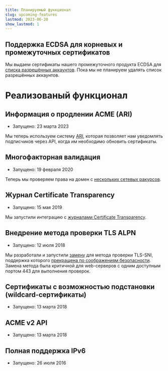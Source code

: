 ```yaml
---
title: Планируемый функционал
slug: upcoming-features
lastmod: 2023-06-20
show_lastmod: 1
---
```


## Поддержка ECDSA для корневых и промежуточных сертификатов

Мы выдаем сертификаты нашего промежуточного продукта ECDSA для [списка разрешённых аккаунтов](https://community.letsencrypt.org/t/ecdsa-availability-in-production-environment/150679). Пока мы не планируем удалять список разрешённых аккаунтов.

# Реализованый функционал

## Информация о продлении ACME (ARI)

* Запущено: 23 марта 2023

Мы теперь используем систему [ARI](https://letsencrypt.org/2023/03/23/improving-resliiency-and-reliability-with-ari.html), которая позволяет нам уведомлять подписчиков через API, когда им необходимо обновить сертификаты.

## Многофакторная валидация

* Запущено: 19 февраля 2020

Теперь мы проверяем права на домен с [нескольких сетевых ракурсов](https://letsencrypt.org/2020/02/19/multi-perspective-validation.html).

## Журнал Certificate Transparency

* Запущено: 15 мая 2019

Мы запустили интеграцию с [журналами Certificate Transparency](/docs/ct-logs).

## Внедрение метода проверки TLS ALPN

* Запущено: 12 июля 2018

Мы разработали и запустили [замену](https://tools.ietf.org/html/rfc8737) для метода проверки TLS-SNI, поддержка которого [прекращена по соображениям безопасности](https://community.letsencrypt.org/t/important-what-you-need-to-know-about-tls-sni-validation-issues/50811). Замена метода была критичной для web-серверов с одним доступным портом 443 для выполнения проверок.

## Сертификаты с возможностью подстановки (wildcard-сертификаты)

* Запущено: 13 марта 2018

## ACME v2 API

* Запущено: 13 марта 2018

## Полная поддержка IPv6

* Запущено: 26 июля 2016

